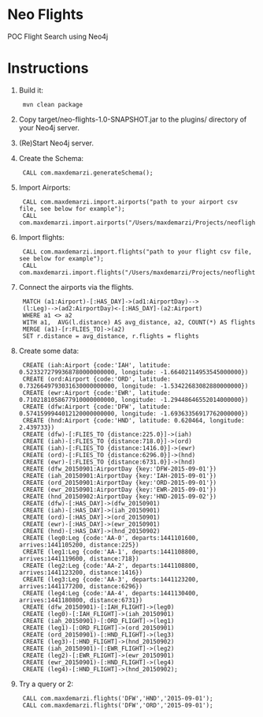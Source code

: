 # Neo Flights
POC Flight Search using Neo4j


# Instructions

1. Build it:

        mvn clean package

2. Copy target/neo-flights-1.0-SNAPSHOT.jar to the plugins/ directory of your Neo4j server.

3. (Re)Start Neo4j server.

4. Create the Schema:

        CALL com.maxdemarzi.generateSchema();

5. Import Airports:

        CALL com.maxdemarzi.import.airports("path to your airport csv file, see below for example");
        CALL com.maxdemarzi.import.airports("/Users/maxdemarzi/Projects/neoflights/src/main/resources/data/airports.csv")


6. Import flights: 

        CALL com.maxdemarzi.import.flights("path to your flight csv file, see below for example");
        CALL com.maxdemarzi.import.flights("/Users/maxdemarzi/Projects/neoflights/src/main/resources/data/flights.csv")
        
7. Connect the airports via the flights.
        
        MATCH (a1:Airport)-[:HAS_DAY]->(ad1:AirportDay)-->
        (l:Leg)-->(ad2:AirportDay)<-[:HAS_DAY]-(a2:Airport)
        WHERE a1 <> a2
        WITH a1,  AVG(l.distance) AS avg_distance, a2, COUNT(*) AS flights
        MERGE (a1)-[r:FLIES_TO]->(a2)
        SET r.distance = avg_distance, r.flights = flights
        
        
7. Create some data:

        CREATE (iah:Airport {code:'IAH', latitude: 0.5233272799368780000000000, longitude: -1.66402114953545000000})
        CREATE (ord:Airport {code:'ORD', latitude: 0.7326649793031630000000000, longitude: -1.53422683082880000000})
        CREATE (ewr:Airport {code:'EWR', latitude: 0.7102181058677910000000000, longitude: -1.29448646552014000000})
        CREATE (dfw:Airport {code:'DFW', latitude: 0.5741599944012120000000000, longitude: -1.69363356917762000000})
        CREATE (hnd:Airport {code:'HND', latitude: 0.620464, longitude: 2.439733})
        CREATE (dfw)-[:FLIES_TO {distance:225.0}]->(iah)
        CREATE (iah)-[:FLIES_TO {distance:718.0}]->(ord)
        CREATE (iah)-[:FLIES_TO {distance:1416.0}]->(ewr)
        CREATE (ord)-[:FLIES_TO {distance:6296.0}]->(hnd)
        CREATE (ewr)-[:FLIES_TO {distance:6731.0}]->(hnd)
        CREATE (dfw_20150901:AirportDay {key:'DFW-2015-09-01'})
        CREATE (iah_20150901:AirportDay {key:'IAH-2015-09-01'})
        CREATE (ord_20150901:AirportDay {key:'ORD-2015-09-01'})
        CREATE (ewr_20150901:AirportDay {key:'EWR-2015-09-01'})
        CREATE (hnd_20150902:AirportDay {key:'HND-2015-09-02'})
        CREATE (dfw)-[:HAS_DAY]->(dfw_20150901)
        CREATE (iah)-[:HAS_DAY]->(iah_20150901)
        CREATE (ord)-[:HAS_DAY]->(ord_20150901)
        CREATE (ewr)-[:HAS_DAY]->(ewr_20150901)
        CREATE (hnd)-[:HAS_DAY]->(hnd_20150902)
        CREATE (leg0:Leg {code:'AA-0', departs:1441101600, arrives:1441105200, distance:225})
        CREATE (leg1:Leg {code:'AA-1', departs:1441108800, arrives:1441119600, distance:718})
        CREATE (leg2:Leg {code:'AA-2', departs:1441108800, arrives:1441123200, distance:1416})
        CREATE (leg3:Leg {code:'AA-3', departs:1441123200, arrives:1441177200, distance:6296})
        CREATE (leg4:Leg {code:'AA-4', departs:1441130400, arrives:1441180800, distance:6731})
        CREATE (dfw_20150901)-[:IAH_FLIGHT]->(leg0)
        CREATE (leg0)-[:IAH_FLIGHT]->(iah_20150901)
        CREATE (iah_20150901)-[:ORD_FLIGHT]->(leg1)
        CREATE (leg1)-[:ORD_FLIGHT]->(ord_20150901)
        CREATE (ord_20150901)-[:HND_FLIGHT]->(leg3)
        CREATE (leg3)-[:HND_FLIGHT]->(hnd_20150902)
        CREATE (iah_20150901)-[:EWR_FLIGHT]->(leg2)
        CREATE (leg2)-[:EWR_FLIGHT]->(ewr_20150901)
        CREATE (ewr_20150901)-[:HND_FLIGHT]->(leg4)
        CREATE (leg4)-[:HND_FLIGHT]->(hnd_20150902);
                    
6. Try a query or 2:

        CALL com.maxdemarzi.flights('DFW','HND','2015-09-01');
        CALL com.maxdemarzi.flights('DFW','ORD','2015-09-01');